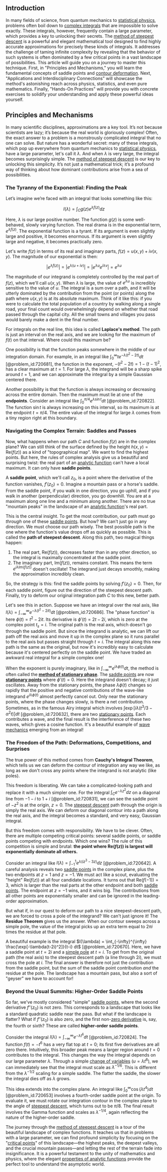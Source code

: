 ## Introduction
In many fields of science, from quantum mechanics to [statistical physics](@article_id:142451), problems often boil down to [complex integrals](@article_id:202264) that are impossible to solve exactly. These integrals, however, frequently contain a large parameter, which provides a key to unlocking their secrets. The [method of steepest descent](@article_id:147107) is a powerful and elegant mathematical tool designed to find highly accurate approximations for precisely these kinds of integrals. It addresses the challenge of taming infinite complexity by revealing that the behavior of such systems is often dominated by a few critical points in a vast landscape of possibilities. This article will guide you on a journey to master this technique. First, in "Principles and Mechanisms," you will learn the fundamental concepts of saddle points and [contour deformation](@article_id:162333). Next, "Applications and Interdisciplinary Connections" will showcase the method's astonishing reach across physics, statistics, and even pure mathematics. Finally, "Hands-On Practices" will provide you with concrete exercises to solidify your understanding and apply these powerful ideas yourself.

## Principles and Mechanisms

In many scientific disciplines, approximations are a key tool. It’s not because scientists are lazy; it’s because the real world is gloriously complex! Often, the exact answer to a problem is a monstrously complicated integral that no one can solve. But nature has a wonderful secret: many of these integrals, which pop up everywhere from quantum mechanics to [statistical physics](@article_id:142451), have a large parameter, let's call it $\lambda$. And when $\lambda$ is very large, the integral becomes surprisingly simple. The [method of steepest descent](@article_id:147107) is our key to unlocking this simplicity. It’s not just a mathematical trick; it’s a profound way of thinking about how dominant contributions arise from a sea of possibilities.

### The Tyranny of the Exponential: Finding the Peak

Let’s imagine we’re faced with an integral that looks something like this:

$$
I(\lambda) = \int_C g(z) e^{\lambda f(z)} dz
$$

Here, $\lambda$ is our large positive number. The function $g(z)$ is some well-behaved, slowly varying function. The real drama is in the exponential term, $e^{\lambda f(z)}$. The exponential function is a tyrant. If its argument is even slightly large and positive, it becomes enormous. If its argument is even slightly large and negative, it becomes practically zero.

Let's write $f(z)$ in terms of its real and imaginary parts, $f(z) = u(x,y) + i v(x,y)$. The magnitude of our exponential is then:

$$
|e^{\lambda f(z)}| = |e^{\lambda (u + iv)}| = |e^{\lambda u} e^{i \lambda v}| = e^{\lambda u}
$$

The magnitude of our integrand is completely controlled by the real part of $f(z)$, which we'll call $u(x,y)$. When $\lambda$ is large, the value of $e^{\lambda u}$ is incredibly sensitive to the value of $u$. The integral is a sum over a path, and it will be utterly dominated by the contribution from the point (or points) along the path where $u(x,y)$ is at its absolute maximum. Think of it like this: if you were to calculate the total population of a country by walking along a single road, your final count would overwhelmingly depend on whether that road passed through the capital city. All the small towns and villages you pass would barely make a dent in the final number.

For integrals on the real line, this idea is called **Laplace's method**. The path is just an interval on the real axis, and we are looking for the maximum of $f(t)$ on that interval. Where could this maximum be?

One possibility is that the function peaks somewhere in the middle of our integration domain. For example, in an integral like $\int_0^\infty t e^{-\lambda(t^2-2t)} dt$ [@problem_id:720681], the function in the exponent, $-(t^2-2t) = 1-(t-1)^2$, has a clear maximum at $t=1$. For large $\lambda$, the integrand will be a sharp spike around $t=1$, and we can approximate the integral by a simple Gaussian centered there.

Another possibility is that the function is always increasing or decreasing across the entire domain. Then the maximum must lie at one of the **endpoints**. Consider an integral like $\int_0^{\pi/4} e^{\lambda \sin t} dt$ [@problem_id:720822]. The function $\sin t$ is always increasing on this interval, so its maximum is at the endpoint $t=\pi/4$. The entire value of the integral for large $\lambda$ comes from a tiny region right at this boundary.

### Navigating the Complex Terrain: Saddles and Passes

Now, what happens when our path $C$ and function $f(z)$ are in the complex plane? We can still think of the surface defined by the height $h(x,y) = \text{Re}(f(z))$ as a kind of "topographical map". We want to find the highest points. But here, the rules of complex analysis give us a beautiful and surprising twist: the real part of an [analytic function](@article_id:142965) can't have a local maximum. It can only have **saddle points**.

A **saddle point**, which we'll call $z_0$, is a point where the derivative of the function vanishes, $f'(z_0)=0$. Imagine a mountain pass or a horse's saddle. From the saddle point, if you walk in one direction, you go uphill, and if you walk in another (perpendicular) direction, you go downhill. You are at a maximum along one line and a minimum along another. There are no true "mountain peaks" in the landscape of an [analytic function](@article_id:142965)'s real part.

This is the central insight. To get the most contribution, our path must go *through* one of these [saddle points](@article_id:261833). But how? We can't just go in any direction. We must choose our path wisely. The best possible path is the one where the function's value drops off as quickly as possible. This is called the **path of steepest descent**. Along this path, two magical things happen:
1.  The real part, $\text{Re}(f(z))$, decreases faster than in any other direction, so the integral is maximally concentrated at the saddle point.
2.  The imaginary part, $\text{Im}(f(z))$, remains constant. This means the term $e^{i \lambda \text{Im}(f(z))}$ doesn't oscillate! The integrand just decays smoothly, making the approximation incredibly clean.

So, the strategy is this: find the saddle points by solving $f'(z_0) = 0$. Then, for each saddle point, figure out the direction of the steepest descent path. Finally, try to deform our original integration path $C$ to this new, better path.

Let's see this in action. Suppose we have an integral over the real axis, like $I(\lambda) = \int_{-\infty}^{\infty} e^{-\lambda(t^2-2it)} dt$ [@problem_id:720686]. The "phase function" is here $\phi(t) = t^2-2it$. Its derivative is $\phi'(t) = 2t-2i$, which is zero at the complex point $t_s=i$. The original path is the real axis, which doesn't go through the saddle point. But since the integrand is analytic, we can lift our path off the real axis and move it up in the complex plane so it runs parallel to the real axis but passes straight through $t=i$. The integral along this new path is the same as the original, but now it's incredibly easy to calculate because it's centered perfectly on the saddle point. We have traded an awkward real integral for a simple complex one!

When the exponent is purely imaginary, like in $\int_{-\infty}^{\infty} e^{i\lambda \phi(t)} dt$, the method is often called the **[method of stationary phase](@article_id:273543)**. The [saddle points](@article_id:261833) are now **[stationary points](@article_id:136123)** where $\phi'(t)=0$. Here the integrand doesn't decay; it just oscillates. Away from the stationary points, the phase $\lambda \phi(t)$ changes so rapidly that the positive and negative contributions of the wave-like integrand $e^{i\lambda \phi(t)}$ almost perfectly cancel out. Only near the stationary points, where the phase changes slowly, is there a net contribution. Sometimes, as in the famous Airy integral which involves $\int \exp[i\lambda(t^3/3 - \alpha^2 t)] dt$ [@problem_id:720632], there are two [stationary points](@article_id:136123). Each contributes a wave, and the final result is the interference of these two waves, which gives a cosine function. It's a beautiful example of [wave mechanics](@article_id:165762) emerging from an integral!

### The Freedom of the Path: Deformations, Competitions, and Surprises

The true power of this method comes from **Cauchy's Integral Theorem**, which tells us we can deform the contour of integration any way we like, as long as we don't cross any points where the integrand is not analytic (like poles).

This freedom is liberating. We can take a complicated-looking path and replace it with a much simpler one. For the integral $\int_C e^{-\lambda z^2} dz$ on a diagonal line from $-1-i$ to $1+i$ [@problem_id:720831], we can see the saddle point of $-z^2$ is at the origin, $z=0$. The [steepest descent](@article_id:141364) path through the origin is simply the real axis. We can deform our diagonal contour into a path along the real axis, and the integral becomes a standard, and very easy, Gaussian integral.

But this freedom comes with responsibility. We have to be clever. Often, there are multiple competing critical points: several saddle points, or saddle points competing with endpoints. Which one wins? The rule of this competition is simple and brutal: **the point where $\text{Re}(f(z))$ is largest will exponentially dominate all others.**

Consider an integral like $I(\lambda) = \int_{-1}^{1} e^{\lambda(iz^3 - 3z)} dz$ [@problem_id:720642]. A careful analysis reveals two [saddle points](@article_id:261833) in the complex plane, plus the two endpoints at $z=1$ and $z=-1$. We must act like a scout, evaluating the "height" $\text{Re}(f(z))$ at all four candidate locations. It turns out that $\text{Re}(f(-1)) = 3$, which is larger than the real parts at the other endpoint and both [saddle points](@article_id:261833). The endpoint at $z=-1$ wins, and it wins big. The contributions from all other points are exponentially smaller and can be ignored in the leading-order approximation.

But what if, in our quest to deform our path to a nice steepest-descent path, we are forced to cross a pole of the integrand? We can't just ignore it! The **Residue Theorem** gives us the answer. When our contour sweeps across a simple pole, the value of the integral picks up an extra term equal to $2\pi i$ times the residue at that pole.

A beautiful example is the integral $I(\lambda) = \int_{-\infty}^{\infty} \frac{\exp[-\lambda(t-2i)^2]}{t-i} dt$ [@problem_id:720670]. Here, we have a saddle point at $t=2i$ and a [simple pole](@article_id:163922) at $t=i$. To get from the original path (the real axis) to the steepest descent path (a line through $2i$), we must cross the pole at $i$. The final answer is therefore not just the contribution from the saddle point, but the sum of the saddle point contribution *and* the residue at the pole. The landscape has a mountain pass, but also a sort of "geyser" we have to account for!

### Beyond the Usual Summits: Higher-Order Saddle Points

So far, we've mostly considered "simple" [saddle points](@article_id:261833), where the second derivative $f''(z_0)$ is not zero. This corresponds to a landscape that looks like a standard quadratic saddle near the pass. But what if the landscape is flatter? What if $f''(z_0)$ is also zero, and the first non-[zero derivative](@article_id:144998) is, say, the fourth or sixth? These are called **higher-order saddle points**.

Consider the integral $I(\lambda) = \int_{-\infty}^{\infty} e^{-\lambda t^6} dt$ [@problem_id:720824]. The function $f(t) = -t^6$ has a very flat top at $t=0$; its first five derivatives are all zero there. Intuitively, this broader peak means a larger region around $t=0$ contributes to the integral. This changes the way the integral depends on our large parameter $\lambda$. Through a simple [change of variables](@article_id:140892) ($u = \lambda t^6$), we can immediately see that the integral must scale as $\lambda^{-1/6}$. This is different from the $\lambda^{-1/2}$ scaling for a simple saddle. The flatter the saddle, the slower the integral dies off as $\lambda$ grows.

This idea extends into the complex plane. An integral like $\int_0^\infty \cos(\lambda t^4) dt$ [@problem_id:720653] involves a fourth-order saddle point at the origin. To evaluate it, we must rotate our integration contour in the complex plane to the angle of [steepest descent](@article_id:141364), which turns out to be $\pi/8$. The final result involves the Gamma function and scales as $\lambda^{-1/4}$, again reflecting the nature of the higher-order saddle.

The journey through the [method of steepest descent](@article_id:147107) is a tour of the beautiful landscape of complex functions. It teaches us that in problems with a large parameter, we can find profound simplicity by focusing on the "[critical points](@article_id:144159)" of this landscape—the highest peaks, the deepest valleys, and the crucial mountain passes—and letting the rest of the terrain fade into insignificance. It is a powerful testament to the unity of mathematics and physics, where the elegant [properties of analytic functions](@article_id:201505) provide the perfect tool to understand the asymptotic world.